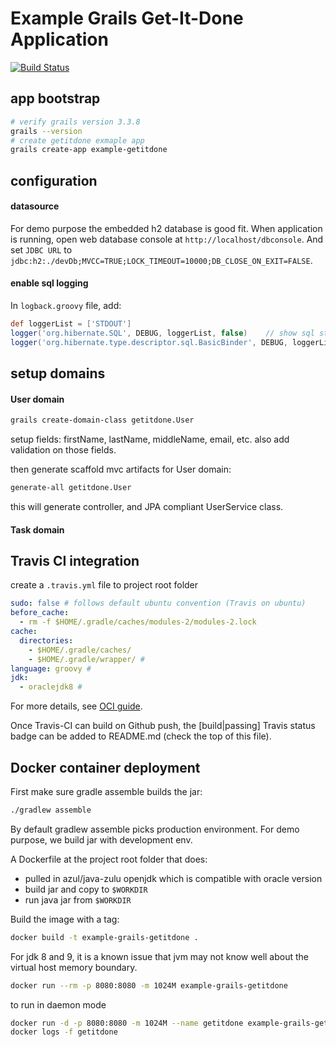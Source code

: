 
# Example Grails Get-It-Done Application

[![Build Status](https://travis-ci.org/binlecode/example-grails-getitdone.svg?branch=master)](https://travis-ci.org/binlecode/example-grails-getitdone)


## app bootstrap

```bash
# verify grails version 3.3.8
grails --version
# create getitdone exmaple app
grails create-app example-getitdone
```

## configuration

#### datasource

For demo purpose the embedded h2 database is good fit.
When application is running, open web database console at `http://localhost/dbconsole`. And set `JDBC URL` to `jdbc:h2:./devDb;MVCC=TRUE;LOCK_TIMEOUT=10000;DB_CLOSE_ON_EXIT=FALSE`.



#### enable sql logging

In ```logback.groovy``` file, add:
```groovy
def loggerList = ['STDOUT']
logger('org.hibernate.SQL', DEBUG, loggerList, false)    // show sql statements
logger('org.hibernate.type.descriptor.sql.BasicBinder', DEBUG, loggerList, false)  // show sql bind variable values
```


## setup domains

#### User domain

```bash
grails create-domain-class getitdone.User
```
setup fields: firstName, lastName, middleName, email, etc.
also add validation on those fields.

then generate scaffold mvc artifacts for User domain:

```bash
generate-all getitdone.User
```

this will generate controller, and JPA compliant UserService class.

#### Task domain



## Travis CI integration
create a ```.travis.yml``` file to project root folder
```yaml
sudo: false # follows default ubuntu convention (Travis on ubuntu)
before_cache:
  - rm -f $HOME/.gradle/caches/modules-2/modules-2.lock
cache:
  directories:
    - $HOME/.gradle/caches/
    - $HOME/.gradle/wrapper/ # 
language: groovy # 
jdk:
  - oraclejdk8 #  
``` 

For more details, see [OCI guide](http://guides.grails.org/grails-on-travis-basics/guide/index.html).

Once Travis-CI can build on Github push, the [build|passing] Travis status badge can be added to README.md (check the top of this file). 


## Docker container deployment

First make sure gradle assemble builds the jar:

```bash
./gradlew assemble
```

By default gradlew assemble picks production environment. For demo purpose, we build jar with development env.

A Dockerfile at the project root folder that does:
- pulled in azul/java-zulu openjdk which is compatible with oracle version
- build jar and copy to `$WORKDIR`
- run java jar from `$WORKDIR`

Build the image with a tag:

```bash
docker build -t example-grails-getitdone .
```

For jdk 8 and 9, it is a known issue that jvm may not know well about the virtual host memory boundary.

```bash
docker run --rm -p 8080:8080 -m 1024M example-grails-getitdone
```

to run in daemon mode

```bash
docker run -d -p 8080:8080 -m 1024M --name getitdone example-grails-getitdone
docker logs -f getitdone
```
